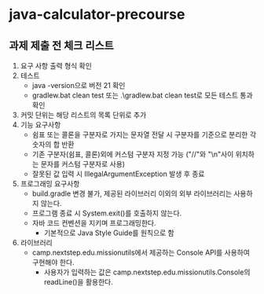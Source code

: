 # java-calculator-precourse

## 과제 제출 전 체크 리스트

1. 요구 사항 출력 형식 확인
2. 테스트
    - java -version으로 버전 21 확인
    - gradlew.bat clean test 또는 .\gradlew.bat clean test로 모든 테스트 통과 확인
3. 커밋 단위는 해당 리스트의 목록 단위로 추가
4. 기능 요구사항
    - 쉼표 또는 콜론을 구분자로 가지는 문자열 전달 시 구분자를 기준으로 분리한 각 숫자의 합 반환
    - 기존 구분자(쉼표, 콜론)외에 커스텀 구분자 지정 가능 ("//"와 "\n"사이 위치하는 문자를 커스텀 구분자로 사용)
    - 잘못된 값 입력 시 IllegalArgumentException 발생 후 종료
5. 프로그래밍 요구사항
    - build.gradle 변경 불가, 제공된 라이브러리 이외의 외부 라이브러리는 사용하지 않는다.
    - 프로그램 종료 시 System.exit()를 호출하지 않는다.
    - 자바 코드 컨벤션을 지키며 프로그래밍한다.
        - 기본적으로 Java Style Guide를 원칙으로 함
6. 라이브러리
    - camp.nextstep.edu.missionutils에서 제공하는 Console API를 사용하여 구현해야 한다.
        - 사용자가 입력하는 값은 camp.nextstep.edu.missionutils.Console의 readLine()을 활용한다.